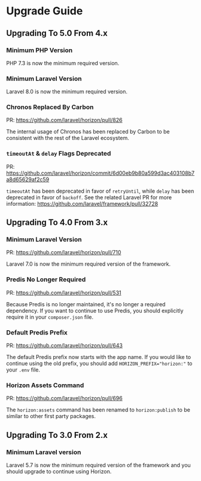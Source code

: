 # Upgrade Guide 

## Upgrading To 5.0 From 4.x

### Minimum PHP Version

PHP 7.3 is now the minimum required version.

### Minimum Laravel Version

Laravel 8.0 is now the minimum required version.

### Chronos Replaced By Carbon

PR: https://github.com/laravel/horizon/pull/826

The internal usage of Chronos has been replaced by Carbon to be consistent with the rest of the Laravel ecosystem.

### `timeoutAt` & `delay` Flags Deprecated

PR: https://github.com/laravel/horizon/commit/6d00eb9b80a599d3ac403108b7a8d65629af2c59

`timeoutAt` has been deprecated in favor of `retryUntil`, while `delay` has been deprecated in favor of `backoff`. See the related Laravel PR for more information: https://github.com/laravel/framework/pull/32728


## Upgrading To 4.0 From 3.x

### Minimum Laravel Version

PR: https://github.com/laravel/horizon/pull/710

Laravel 7.0 is now the minimum required version of the framework.

### Predis No Longer Required

PR: https://github.com/laravel/horizon/pull/531

Because Predis is no longer maintained, it's no longer a required dependency. If you want to continue to use Predis, you should explicitly require it in your `composer.json` file.

### Default Predis Prefix

PR: https://github.com/laravel/horizon/pull/643

The default Predis prefix now starts with the app name. If you would like to continue using the old prefix, you should add `HORIZON_PREFIX="horizon:"` to your `.env` file.

### Horizon Assets Command

PR: https://github.com/laravel/horizon/pull/696

The `horizon:assets` command has been renamed to `horizon:publish` to be similar to other first party packages.


## Upgrading To 3.0 From 2.x

### Minimum Laravel version

Laravel 5.7 is now the minimum required version of the framework and you should upgrade to continue using Horizon.
